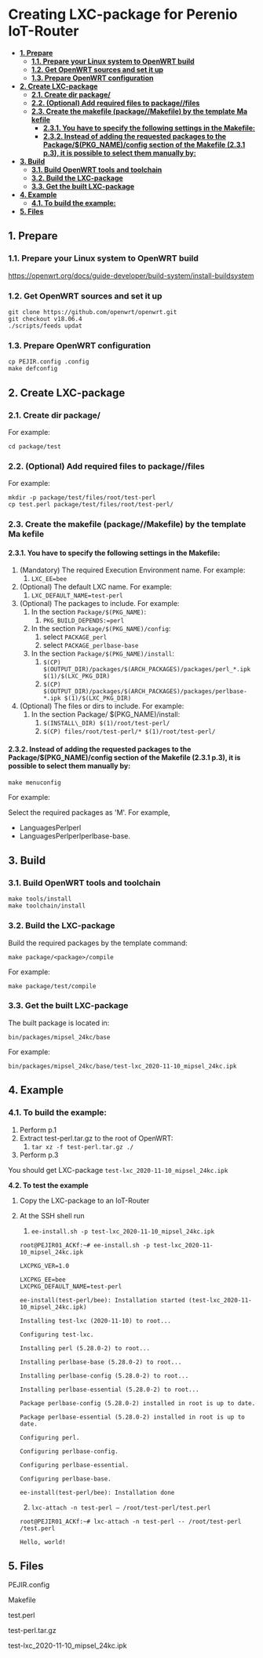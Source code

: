 # Creating LXC-package for Perenio IoT-Router

  * [**1. Prepare**](#--1-prepare--)
    + [**1.1. Prepare your Linux system to OpenWRT build**](#--11-prepare-your-linux-system-to-openwrt-build--)
    + [**1.2. Get OpenWRT sources and set it up**](#--12-get-openwrt-sources-and-set-it-up--)
    + [**1.3. Prepare OpenWRT configuration**](#--13-prepare-openwrt-configuration--)
  * [**2. Create LXC-package**](#--2-create-lxc-package--)
    + [**2.1. Create dir package/**](#--21-create-dir-package---)
    + [**2.2. (Optional) Add required files to package//files**](#--22--optional--add-required-files-to-package--files--)
    + [**2.3. Create the makefile (package//Makefile) by the template** **Ma kefile**](#--23-create-the-makefile--package--makefile--by-the-template-----ma-kefile--)
      - [**2.3.1. You have to specify the following settings in the Makefile:**](#--231-you-have-to-specify-the-following-settings-in-the-makefile---)
      - [**2.3.2. Instead of adding the requested packages to the Package/$(PKG_NAME)/config section of the Makefile (2.3.1 p.3), it is possible to select them manually by:**](#--232-instead-of-adding-the-requested-packages-to-the-package---pkg-name--config-section-of-the-makefile--231-p3---it-is-possible-to-select-them-manually-by---)
  * [**3. Build**](#--3-build--)
    + [**3.1. Build OpenWRT tools and toolchain**](#--31-build-openwrt-tools-and-toolchain--)
    + [**3.2. Build the LXC-package**](#--32-build-the-lxc-package--)
    + [**3.3. Get the built LXC-package**](#--33-get-the-built-lxc-package--)
  * [**4. Example**](#--4-example--)
    + [**4.1. To build the example:**](#--41-to-build-the-example---)
  * [**5. Files**](#--5-files--)
  
## **1. Prepare**
### **1.1. Prepare your Linux system to OpenWRT build** 

https://openwrt.org/docs/guide-developer/build-system/install-buildsystem 

### **1.2. Get OpenWRT sources and set it up** 

```
git clone https://github.com/openwrt/openwrt.git
git checkout v18.06.4
./scripts/feeds updat
```

### **1.3. Prepare OpenWRT configuration** 

```
cp PEJIR.config .config
make defconfig
```



## **2. Create LXC-package**
### **2.1. Create dir package/** 

For example: 

```
cd package/test
```

### **2.2. (Optional) Add required files to package//files** 

For example: 

```
mkdir -p package/test/files/root/test-perl
cp test.perl package/test/files/root/test-perl/
```

### **2.3. Create the makefile (package//Makefile) by the template** **Ma kefile** 

#### **2.3.1. You have to specify the following settings in the Makefile:** 

1. (Mandatory) The required Execution Environment name. For example:
   1. `LXC_EE=bee` 
2. (Optional) The default LXC name. For example: 
   1. `LXC_DEFAULT_NAME=test-perl`
3. (Optional) The packages to include. For example:
   1. In the section `Package/$(PKG_NAME)`: 
      1. `PKG_BUILD_DEPENDS:=perl` 
   2. In the section `Package/$(PKG_NAME)/config`:
      1. select `PACKAGE_perl` 
      2. select `PACKAGE_perlbase-base` 
   3. In the section `Package/$(PKG_NAME)/install`: 
      1. `$(CP) $(OUTPUT_DIR)/packages/$(ARCH_PACKAGES)/packages/perl_*.ipk $(1)/$(LXC_PKG_DIR)` 
      2. `$(CP) $(OUTPUT_DIR)/packages/$(ARCH_PACKAGES)/packages/perlbase-*.ipk $(1)/$(LXC_PKG_DIR)`
4. (Optional) The files or dirs to include. For example:
   1. In the section Package/ \$(PKG\_NAME)/install:
      1. `$(INSTALL\_DIR) $(1)/root/test-perl/`
      2. `$(CP) files/root/test-perl/* $(1)/root/test-perl/`

#### **2.3.2. Instead of adding the requested packages to the Package/$(PKG_NAME)/config section of the Makefile (2.3.1 p.3), it is possible to select them manually by:** 

```
make menuconfig
```

For example:

Select the required packages as 'M'. For example, 

- LanguagesPerlperl 
- LanguagesPerlperlperlbase-base. 

## **3. Build**
### **3.1. Build OpenWRT tools and toolchain** 

```
make tools/install
make toolchain/install
```

### **3.2. Build the LXC-package** 

Build the required packages by the template command: 

```
make package/<package>/compile
```

For example: 

```
make package/test/compile
```

### **3.3. Get the built LXC-package** 

The built package is located in: 

```
bin/packages/mipsel_24kc/base
```

For example: 

```
bin/packages/mipsel_24kc/base/test-lxc_2020-11-10_mipsel_24kc.ipk
```



## **4. Example**
### **4.1. To build the example:** 

1. Perform p.1
2. Extract test-perl.tar.gz to the root of OpenWRT:
   1. `tar xz -f test-perl.tar.gz ./`
3. Perform p.3 

You should get LXC-package `test-lxc_2020-11-10_mipsel_24kc.ipk` 

**4.2. To test the example** 

1. Copy the LXC-package to an IoT-Router 
2. At the SSH shell run 
   1. `ee-install.sh -p test-lxc_2020-11-10_mipsel_24kc.ipk` 
   
   ```
   root@PEJIR01_ACKf:~# ee-install.sh -p test-lxc_2020-11-10_mipsel_24kc.ipk
   
   LXCPKG_VER=1.0
   
   LXCPKG_EE=bee
   LXCPKG_DEFAULT_NAME=test-perl
   
   ee-install(test-perl/bee): Installation started (test-lxc_2020-11-10_mipsel_24kc.ipk)
   
   Installing test-lxc (2020-11-10) to root...
   
   Configuring test-lxc.
   
   Installing perl (5.28.0-2) to root...
   
   Installing perlbase-base (5.28.0-2) to root...
   
   Installing perlbase-config (5.28.0-2) to root...
   
   Installing perlbase-essential (5.28.0-2) to root...
   
   Package perlbase-config (5.28.0-2) installed in root is up to date.
   
   Package perlbase-essential (5.28.0-2) installed in root is up to date.
   
   Configuring perl.
   
   Configuring perlbase-config.
   
   Configuring perlbase-essential.
   
   Configuring perlbase-base.
   
   ee-install(test-perl/bee): Installation done
   ```

   2. `lxc-attach -n test-perl – /root/test-perl/test.perl`


   ```
   root@PEJIR01_ACKf:~# lxc-attach -n test-perl -- /root/test-perl /test.perl
   
   Hello, world!
   ```

## **5. Files** 

PEJIR.config

Makefile

test.perl

test-perl.tar.gz 

test-lxc_2020-11-10_mipsel_24kc.ipk 

